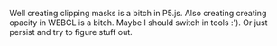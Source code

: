 Well creating clipping masks is a bitch in P5.js.
Also creating creating opacity in WEBGL is a bitch.
Maybe I should switch in tools :'). Or just persist and try to figure stuff out.
